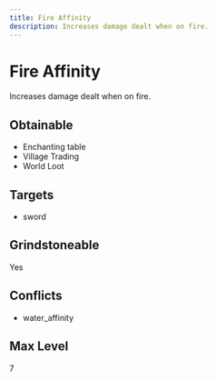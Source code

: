 ```yaml
---
title: Fire Affinity
description: Increases damage dealt when on fire.
---
```

# Fire Affinity
Increases damage dealt when on fire.
## Obtainable
- Enchanting table
- Village Trading
- World Loot
## Targets
- sword
## Grindstoneable
Yes
## Conflicts
- water_affinity
## Max Level
7
